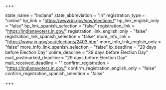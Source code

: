 +++

state_name = "Indiana"
state_abbreviation = "in"
registration_type = "online"
hp_link = "https://www.in.gov/sos/elections/"
hp_link_english_only = "false"
hp_link_spanish_selection = "false"
registration_link = "https://indianavoters.in.gov/"
registration_link_english_only = "false"
registration_link_spanish_selection = "false"
more_info_link = "https://www.in.gov/sos/elections/2403.htm"
more_info_link_english_only = "false"
more_info_link_spanish_selection = "false"
ip_deadline = "29 days before Election Day"
online_deadline = "29 days before Election Day"
mail_postmarked_deadline = "29 days before Election Day"
mail_received_deadline = ""
confirm_registration = "https://indianavoters.in.gov/"
confirm_registration_english_only = "false"
confirm_registration_spanish_selection = "false"

+++